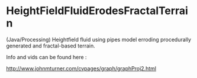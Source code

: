 # HeightFieldFluidErodesFractalTerrain
(Java/Processing) Heightfield fluid using pipes model erroding procedurally generated and fractal-based terrain.


Info and vids can be found here : 

http://www.johnmturner.com/cvpages/graph/graphProj2.html
